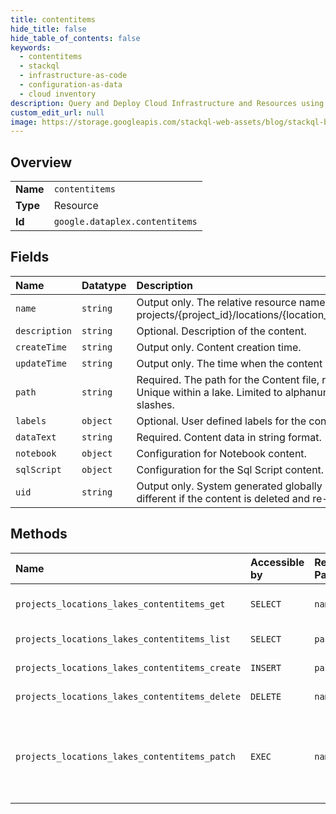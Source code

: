 ```yaml
---
title: contentitems
hide_title: false
hide_table_of_contents: false
keywords:
  - contentitems
  - stackql
  - infrastructure-as-code
  - configuration-as-data
  - cloud inventory
description: Query and Deploy Cloud Infrastructure and Resources using SQL
custom_edit_url: null
image: https://storage.googleapis.com/stackql-web-assets/blog/stackql-blog-post-featured-image.png
---
```

  
    

## Overview
<table><tbody>
<tr><td><b>Name</b></td><td><code>contentitems</code></td></tr>
<tr><td><b>Type</b></td><td>Resource</td></tr>
<tr><td><b>Id</b></td><td><code>google.dataplex.contentitems</code></td></tr>
</tbody></table>

## Fields
| Name | Datatype | Description |
|:-----|:---------|:------------|
| `name` | `string` | Output only. The relative resource name of the content, of the form: projects/{project_id}/locations/{location_id}/lakes/{lake_id}/content/{content_id} |
| `description` | `string` | Optional. Description of the content. |
| `createTime` | `string` | Output only. Content creation time. |
| `updateTime` | `string` | Output only. The time when the content was last updated. |
| `path` | `string` | Required. The path for the Content file, represented as directory structure. Unique within a lake. Limited to alphanumerics, hyphens, underscores, dots and slashes. |
| `labels` | `object` | Optional. User defined labels for the content. |
| `dataText` | `string` | Required. Content data in string format. |
| `notebook` | `object` | Configuration for Notebook content. |
| `sqlScript` | `object` | Configuration for the Sql Script content. |
| `uid` | `string` | Output only. System generated globally unique ID for the content. This ID will be different if the content is deleted and re-created with the same name. |
## Methods
| Name | Accessible by | Required Params | Description |
|:-----|:--------------|:----------------|:------------|
| `projects_locations_lakes_contentitems_get` | `SELECT` | `name` | Get a content resource. |
| `projects_locations_lakes_contentitems_list` | `SELECT` | `parent` | List content. |
| `projects_locations_lakes_contentitems_create` | `INSERT` | `parent` | Create a content. |
| `projects_locations_lakes_contentitems_delete` | `DELETE` | `name` | Delete a content. |
| `projects_locations_lakes_contentitems_patch` | `EXEC` | `name` | Update a content. Only supports full resource update. |
